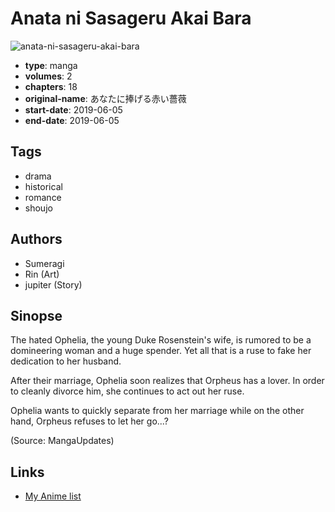 # Anata ni Sasageru Akai Bara

![anata-ni-sasageru-akai-bara](https://cdn.myanimelist.net/images/manga/1/238945.jpg)

-   **type**: manga
-   **volumes**: 2
-   **chapters**: 18
-   **original-name**: あなたに捧げる赤い薔薇
-   **start-date**: 2019-06-05
-   **end-date**: 2019-06-05

## Tags

-   drama
-   historical
-   romance
-   shoujo

## Authors

-   Sumeragi
-   Rin (Art)
-   jupiter (Story)

## Sinopse

The hated Ophelia, the young Duke Rosenstein's wife, is rumored to be a domineering woman and a huge spender. Yet all that is a ruse to fake her dedication to her husband.

After their marriage, Ophelia soon realizes that Orpheus has a lover. In order to cleanly divorce him, she continues to act out her ruse.

Ophelia wants to quickly separate from her marriage while on the other hand, Orpheus refuses to let her go...?

(Source: MangaUpdates)

## Links

-   [My Anime list](https://myanimelist.net/manga/124045/Anata_ni_Sasageru_Akai_Bara)
